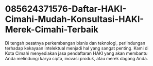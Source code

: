 # 085624371576-Daftar-HAKI-Cimahi-Mudah-Konsultasi-HAKI-Merek-Cimahi-Terbaik
Di tengah pesatnya perkembangan bisnis dan teknologi, perlindungan terhadap kekayaan intelektual menjadi hal yang sangat penting. Kami di Kota Cimahi menyediakan jasa pendaftaran HAKI yang akan membantu Anda melindungi karya cipta, inovasi produk, atau merek dagang Anda.
